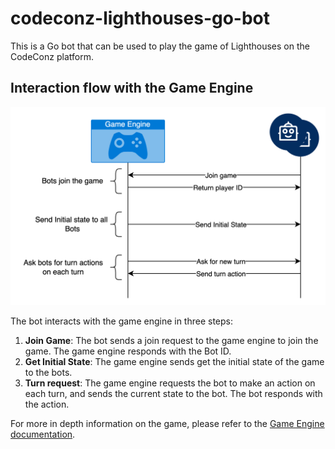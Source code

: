 # codeconz-lighthouses-go-bot

This is a Go bot that can be used to play the game of Lighthouses on the CodeConz platform.

## Interaction flow with the Game Engine
![Interaction Flow](./docs/interaction_flow.png)

The bot interacts with the game engine in three steps:
1. **Join Game**: The bot sends a join request to the game engine to join the game. The game engine responds with the Bot ID.
2. **Get Initial State**: The game engine sends get the initial state of the game to the bots.
3. **Turn request**: The game engine requests the bot to make an action on each turn, and sends the current state to the bot. The bot responds with the action.

For more in depth information on the game, please refer to the [Game Engine documentation](https://github.com/intelygenz/codeconz-lighthouses-engine/blob/master/README.md).